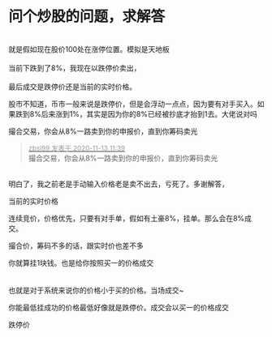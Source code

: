# 问个炒股的问题，求解答


<br />
就是假如现在股价100处在涨停位置。模拟是天地板<br />
<br />
当前下跌到了8%，我现在以跌停价卖出，<br />
<br />
最后成交是跌停价还是当前的实时价格。

股市不知道，币市一般来说是跌停价，但是会浮动一点点，因为要有对手买入。如果跌到8%后来涨到1%，其实是因为你的8%已经被抄底才抬到1去。大佬说对吗

撮合交易，你会从8%一路卖到你的申报价，直到你筹码卖光

<div class="quote"><blockquote><font size="2"><a href="https://www.hostloc.com/forum.php?mod=redirect&amp;goto=findpost&amp;pid=9447738&amp;ptid=766152" target="_blank"><font color="#999999">zbsl99 发表于 2020-11-13 11:39</font></a></font><br />
撮合交易，你会从8%一路卖到你的申报价，直到你筹码卖光</blockquote></div><br />
明白了，我之前老是手动输入价格老是卖不出去，亏死了。多谢解答，

当前的实时价格

连续竞价，价格优先，只要有对手单，假如有土豪8%，挂单。那么会在8%成交。

撮合价，筹码不多的话，跟实时价也差不多

你就算挂1块钱。也是给你按照买一的价格成交<br />
<br />
<br />
也就是对于系统来说你的价格小于买的价格。当场成交~

你能最低挂成功的价格最低好像就是跌停价。成交会以买一的价格成交

跌停价
